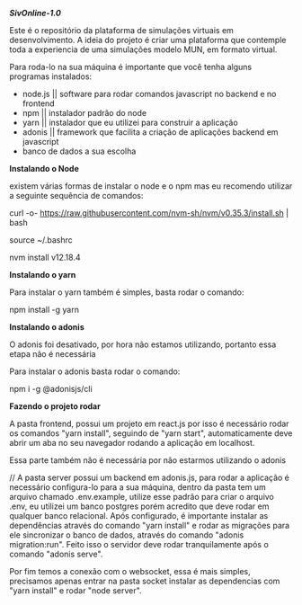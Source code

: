 ***SivOnline-1.0***

Este é o repositório da plataforma de simulações virtuais em desenvolvimento. 
A ideia do projeto é criar uma plataforma que contemple toda a experiencia de uma simulações modelo MUN, em formato virtual.


Para roda-lo na sua máquina é importante que você tenha alguns programas instalados:
- node.js  || software para rodar comandos javascript no backend e no frontend
- npm || instalador padrão do node
- yarn || instalador que eu utilizei para construir a aplicação
- adonis || framework que facilita a criação de aplicações backend em javascript
- banco de dados a sua escolha

**Instalando o Node** 


existem várias formas de instalar o node e o npm mas eu recomendo utilizar a seguinte sequência de comandos:

curl -o- https://raw.githubusercontent.com/nvm-sh/nvm/v0.35.3/install.sh | bash

source ~/.bashrc

nvm install v12.18.4


**Instalando o yarn** 


Para instalar o yarn também é simples, basta rodar o comando:

npm install -g yarn

**Instalando o adonis** 

O adonis foi desativado, por hora não estamos utilizando, portanto essa etapa não é necessária

Para instalar o adonis basta rodar o comando:

npm i -g @adonisjs/cli


**Fazendo o projeto rodar** 


A pasta frontend, possui um projeto em react.js por isso é necessário rodar os comandos "yarn install", seguindo de "yarn start", automaticamente deve abrir um aba no seu navegador rodando a aplicação em localhost.

Essa parte também não é necessária por não estarmos utilizando o adonis

// A pasta server possui um backend em adonis.js, para rodar a aplicação é necessário configura-lo para a sua máquina, dentro da pasta tem um arquivo chamado .env.example, utilize esse padrão para criar o arquivo .env, eu utilizei um banco postgres porém acredito que deve rodar em qualquer banco relacional. Após configurado, é importante instalar as dependências através do comando "yarn install" e rodar as migrações para ele sincronizar o banco de dados, através do comando "adonis migration:run". Feito isso o servidor deve rodar tranquilamente após o comando "adonis serve".

Por fim temos a conexão com o websocket, essa é mais simples, precisamos apenas entrar na pasta socket instalar as dependencias com "yarn install" e rodar "node server".
